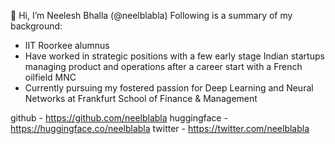 👋 Hi, I’m Neelesh Bhalla (@neelblabla)
Following is a summary of my background:
- IIT Roorkee alumnus
- Have worked in strategic positions with a few early stage Indian startups managing product and operations after a career start with a French oilfield MNC
- Currently pursuing my fostered passion for Deep Learning and Neural Networks at Frankfurt School of Finance & Management

github - https://github.com/neelblabla
huggingface - https://huggingface.co/neelblabla
twitter - https://twitter.com/neelblabla

<!---
neelblabla/neelblabla is a ✨ special ✨ repository because its `README.md` (this file) appears on your GitHub profile.
You can click the Preview link to take a look at your changes.
--->

